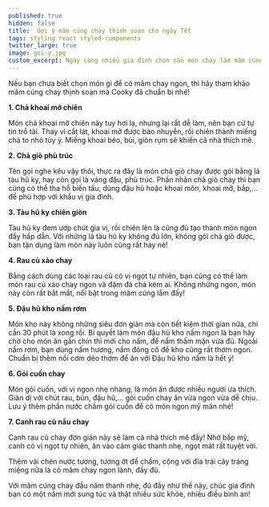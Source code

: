 ```yaml
---
published: true
hidden: false
title:  Gợi ý mâm cúng chay thịnh soạn cho ngày Tết
tags: styling react styled-components
twitter_large: true
image: goi-y.jpg
custom_excerpt: Ngày càng nhiều gia đình chọn nấu món chay làm mâm cúng ngày đầu năm. Người ta quan niệm, ăn chay ngày Tết là để bớt sát sanh, tạo nghiệp lành, cầu cho năm mới nhiều bình an. Không chỉ vậy, ăn chay cũng là một cách để thanh lọc cơ thể, cân bằng dinh dưỡng, khi mà đã quá chán ngán những bữa tiệc tùng lắm thịt cá.
---
```


Nếu bạn chưa biết chọn món gì để có mâm chay ngon, thì hãy tham khảo mâm cúng chay thịnh soạn mà Cooky đã chuẩn bị nhé! 

**1. Chả khoai mỡ chiên**

Món chả khoai mỡ chiên này tuy hơi lạ, nhưng lại rất dễ làm, nên bạn cứ tự tin trổ tài. Thay vì cắt lát, khoai mỡ được bào nhuyễn, rồi chiên thành miếng chả to nhỏ tùy ý. Miếng khoai béo, bùi, giòn rụm sẽ khiến cả nhà thích mê.

**2. Chả giò phù trúc**

Tên gọi nghe kêu vậy thôi, thực ra đây là món chả giò chay được gói bằng lá tàu hũ ky, hay còn gọi là váng đậu, phù trúc. Phần nhân chả giò chay thì bạn cũng có thể tha hồ biến tấu, dùng đậu hũ hoặc khoai môn, khoai mỡ, bắp,... để phù hợp với khẩu vị gia đình.

**3. Tàu hũ ky chiên giòn**

Tàu hũ ky đem ướp chút gia vị, rồi chiên lên là cũng đủ tạo thành món ngon đầy hấp dẫn. Với những lá tàu hũ ky không đủ lớn, không gói chả giò được, bạn tận dụng làm món này luôn cũng rất hay nè!

**4. Rau củ xào chay**

Bằng cách dùng các loại rau củ có vị ngọt tự nhiên, bạn cũng có thể làm món rau củ xào chay ngon và đậm đà chả kém ai. Không những ngon, món này còn rất bắt mắt, nổi bật trong mâm cúng lắm đấy!

**5. Đậu hũ kho nấm rơm**

Món kho này không những siêu đơn giản mà còn tiết kiệm thời gian nữa, chỉ cần 30 phút là xong rồi. Bí quyết làm món đậu hũ kho nấm ngon là bạn hãy chờ cho món ăn gần chín thì mới cho nấm, để nấm thấm mặn vừa đủ. Ngoài nấm rơm, bạn dùng nấm hương, nấm đông cô để kho cũng rất thơm ngon. Chuẩn bị thêm nồi cơm dẻo thơm để ăn với Đậu hũ kho nấm là hết ý!

**6. Gỏi cuốn chay**

Món gỏi cuốn, với vị ngon nhẹ nhàng, là món ăn được nhiều người ưa thích. Giản dị với chút rau, bún, đậu hũ,... gỏi cuốn chay ăn vừa ngon vừa dễ chịu. Lưu ý thêm phần nước chấm gỏi cuốn để có món ngon mỹ mãn nhé!

**7. Canh rau củ nấu chay**

Canh rau củ chay đơn giản này sẽ làm cả nhà thích mê đấy! Nhờ bắp mỹ, canh có vị ngọt tự nhiên, ăn vào cảm giác thanh nhẹ, ngọt mát rất tuyệt vời. 

Thêm vài chén nước tương, tương ớt để chấm, cộng với đĩa trái cây tráng miệng nữa là có mâm chay ngon lành, đầy đủ.

Với mâm cúng chay đầu năm thanh nhẹ, đủ đầy như thế này, chúc gia đình bạn có một năm mới sung túc và thật nhiều sức khỏe, nhiều điều bình an!